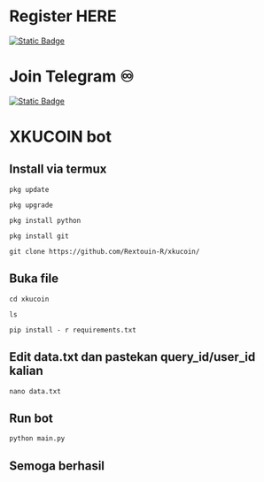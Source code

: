 # Register HERE
[![Static Badge](https://img.shields.io/badge/Telegram-Bot%20Link-Link?style=for-the-badge&logo=Telegram&logoColor=white&logoSize=auto&color=blue)](        )

# Join Telegram  ♾︎ 
[![Static Badge](https://img.shields.io/badge/Telegram-Airdrop◾unlimited-Link?style=for-the-badge&logo=Telegram&logoColor=white&logoSize=auto&color=blue)](https://t.me/UNLXairdop)


# XKUCOIN bot

## Install via termux 

```
pkg update
```
```
pkg upgrade 
```
```
pkg install python
```
```
pkg install git
```
```
git clone https://github.com/Rextouin-R/xkucoin/
```
## Buka file
```
cd xkucoin
```
```
ls
```
```
pip install - r requirements.txt
```
## Edit data.txt dan pastekan query_id/user_id kalian
```
nano data.txt
```
## Run bot
```
python main.py
```

## Semoga berhasil
